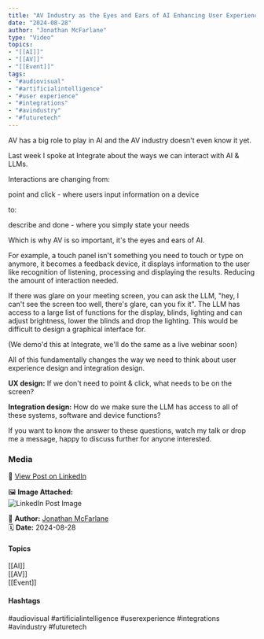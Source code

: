 ```yaml
---
title: "AV Industry as the Eyes and Ears of AI Enhancing User Experience Through LLM Integration"  
date: "2024-08-28"  
author: "Jonathan McFarlane"  
type: "Video"  
topics:  
- "[[AI]]"  
- "[[AV]]"  
- "[[Event]]"    
tags:  
- "#audiovisual"  
- "#artificialintelligence"  
- "#user experience"  
- "#integrations"  
- "#avindustry"  
- "#futuretech"  
---
```

AV has a big role to play in AI and the AV industry doesn't even know it yet.

Last week I spoke at Integrate about the ways we can interact with AI & LLMs.

Interactions are changing from:  
  
point and click - where users input information on a device  
  
to:  
  
describe and done - where you simply state your needs

Which is why AV is so important, it's the eyes and ears of AI.

For example, a touch panel isn't something you need to touch or type on anymore, it becomes a feedback device, it displays information to the user like recognition of listening, processing and displaying the results. Reducing the amount of interaction needed.

If there was glare on your meeting screen, you can ask the LLM, "hey, I can't see the screen too well, there's glare, can you fix it". The LLM has access to a large list of functions for the display, blinds, lighting and can adjust brightness, lower the blinds and drop the lighting. This would be difficult to design a graphical interface for.

(We demo'd this at Integrate, we'll do the same as a live webinar soon)

All of this fundamentally changes the way we need to think about user experience design and integration design.

**UX design:** If we don't need to point & click, what needs to be on the screen?

**Integration design:** How do we make sure the LLM has access to all of these systems, software and device functions?

If you want to know the answer to these questions, watch my talk or drop me a message, happy to discuss further for anyone interested.

### Media

🔗 [View Post on LinkedIn](https://www.linkedin.com/feed/update/urn:li:activity:7234457578791997440)  
  
🖼 **Image Attached:**  
![LinkedIn Post Image](https://media.licdn.com/dms/image/v2/D4E05AQEd25IVFztikg/videocover-low/videocover-low/0/1724827146405?e=1742263200&v=beta&t=7h74Kg0hP_wduNm-EYWFetuDJN3VIBDxN4wSnxIElAo)  
  
👤 **Author:** [Jonathan McFarlane](https://www.linkedin.com/company/placeos/)  
🗓️ **Date:** 2024-08-28

#### Topics

[[AI]]  
[[AV]]  
[[Event]]  

#### Hashtags

#audiovisual #artificialintelligence #userexperience #integrations #avindustry #futuretech